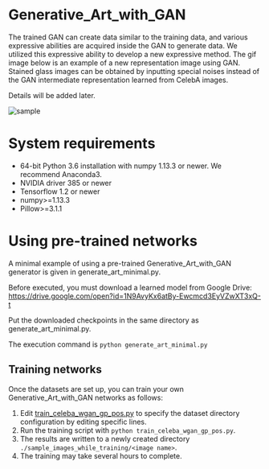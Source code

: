 # Generative_Art_with_GAN
The trained GAN can create data similar to the training data, and various expressive abilities are acquired inside the GAN to generate data. We utilized this expressive ability to develop a new expressive method.
The gif image below is an example of a new representation image using GAN. Stained glass images can be obtained by inputting special noises instead of the GAN intermediate representation learned from CelebA images.

Details will be added later.

![sample](https://raw.githubusercontent.com/wiki/friku/Generative_Art_with_GAN/example.gif)



# System requirements

- 64-bit Python 3.6 installation with numpy 1.13.3 or newer. We recommend  Anaconda3.
- NVIDIA driver 385 or newer
- Tensorflow 1.2 or newer
- numpy>=1.13.3
- Pillow>=3.1.1

# Using pre-trained networks

A minimal example of using a pre-trained Generative_Art_with_GAN generator is given in generate_art_minimal.py.

Before executed, you must download a learned model from Google Drive:
https://drive.google.com/open?id=1N9AvyKx6atBy-Ewcmcd3EyVZwXT3xQ-t

Put the downloaded checkpoints in the same directory as generate_art_minimal.py.

The execution command is `python generate_art_minimal.py`

## Training networks

Once the datasets are set up, you can train your own Generative_Art_with_GAN networks as follows:

1. Edit [train_celeba_wgan_gp_pos.py](./train_celeba_wgan_gp_pos.py) to specify the dataset directory configuration by  editing specific lines.
2. Run the training script with `python train_celeba_wgan_gp_pos.py`.
3. The results are written to a newly created directory `./sample_images_while_training/<image name>`.
4. The training may take several hours to complete.





